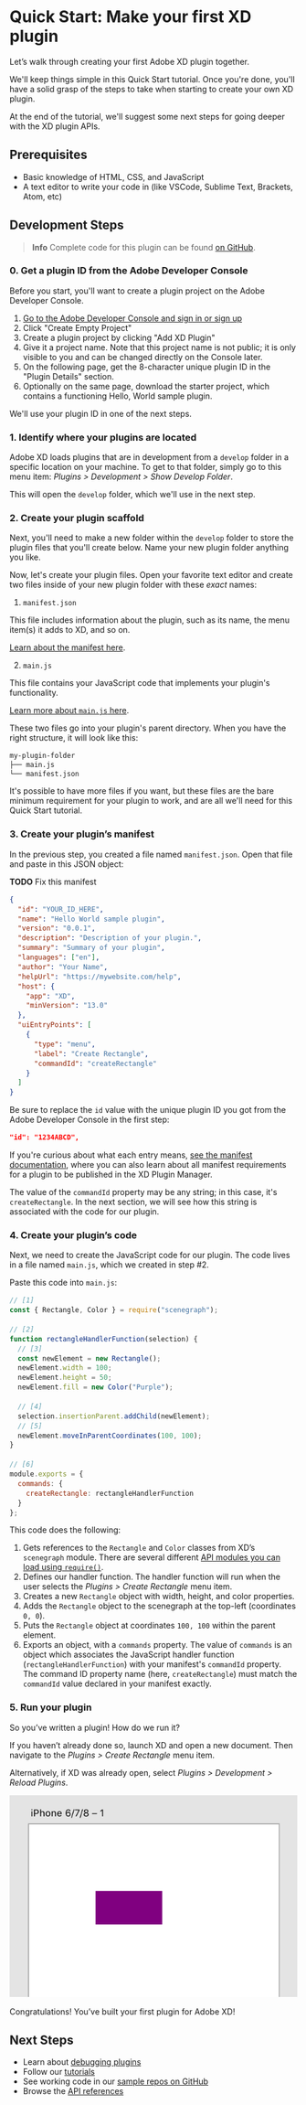 # Quick Start: Make your first XD plugin

Let’s walk through creating your first Adobe XD plugin together.

We'll keep things simple in this Quick Start tutorial. Once you're done, you'll have a solid grasp of the steps to take when starting to create your own XD plugin.

At the end of the tutorial, we'll suggest some next steps for going deeper with the XD plugin APIs.

## Prerequisites

- Basic knowledge of HTML, CSS, and JavaScript
- A text editor to write your code in (like VSCode, Sublime Text, Brackets, Atom, etc)

## Development Steps

> **Info**
> Complete code for this plugin can be found [on GitHub](https://github.com/AdobeXD/Plugin-Samples/tree/master/quick-start).

### 0. Get a plugin ID from the Adobe Developer Console

Before you start, you'll want to create a plugin project on the Adobe Developer Console.

1. [Go to the Adobe Developer Console and sign in or sign up](https://console.adobe.io/projects)
1. Click "Create Empty Project"
1. Create a plugin project by clicking "Add XD Plugin"
1. Give it a project name. Note that this project name is not public; it is only visible to you and can be changed directly on the Console later.
1. On the following page, get the 8-character unique plugin ID in the "Plugin Details" section.
1. Optionally on the same page, download the starter project, which contains a functioning Hello, World sample plugin.

We'll use your plugin ID in one of the next steps.

### 1. Identify where your plugins are located

Adobe XD loads plugins that are in development from a `develop` folder in a specific location on your machine. To get to that folder, simply go to this menu item: _Plugins > Development > Show Develop Folder_.

This will open the `develop` folder, which we'll use in the next step.

### 2. Create your plugin scaffold

Next, you'll need to make a new folder within the `develop` folder to store the plugin files that you'll create below. Name your new plugin folder anything you like.

Now, let's create your plugin files. Open your favorite text editor and create two files inside of your new plugin folder with these _exact_ names:

1.  `manifest.json`

This file includes information about the plugin, such as its name, the menu item(s) it adds to XD, and so on.

[Learn about the manifest here](/guides/uxp-misc/manifest-v4/).

2.  `main.js`

This file contains your JavaScript code that implements your plugin's functionality.

[Learn more about `main.js` here](/reference/structure/handlers/).

These two files go into your plugin's parent directory. When you have the right structure, it will look like this:

```
my-plugin-folder
├── main.js
└── manifest.json
```

It's possible to have more files if you want, but these files are the bare minimum requirement for your plugin to work, and are all we'll need for this Quick Start tutorial.

### 3. Create your plugin’s manifest

In the previous step, you created a file named `manifest.json`. Open that file and paste in this JSON object:

**TODO** Fix this manifest
```json
{
  "id": "YOUR_ID_HERE",
  "name": "Hello World sample plugin",
  "version": "0.0.1",
  "description": "Description of your plugin.",
  "summary": "Summary of your plugin",
  "languages": ["en"],
  "author": "Your Name",
  "helpUrl": "https://mywebsite.com/help",
  "host": {
    "app": "XD",
    "minVersion": "13.0"
  },
  "uiEntryPoints": [
    {
      "type": "menu",
      "label": "Create Rectangle",
      "commandId": "createRectangle"
    }
  ]
}
```

Be sure to replace the `id` value with the unique plugin ID you got from the Adobe Developer Console in the first step:

```json
"id": "1234ABCD",
```

If you're curious about what each entry means, [see the manifest documentation](/reference/structure/manifest/), where you can also learn about all manifest requirements for a plugin to be published in the XD Plugin Manager. 

The value of the `commandId` property may be any string; in this case, it's `createRectangle`. In the next section, we will see how this string is associated with the code for our plugin.

### 4. Create your plugin’s code

Next, we need to create the JavaScript code for our plugin. The code lives in a file named `main.js`, which we created in step #2.

Paste this code into `main.js`:

```js
// [1]
const { Rectangle, Color } = require("scenegraph");

// [2]
function rectangleHandlerFunction(selection) {
  // [3]
  const newElement = new Rectangle();
  newElement.width = 100;
  newElement.height = 50;
  newElement.fill = new Color("Purple");

  // [4]
  selection.insertionParent.addChild(newElement);
  // [5]
  newElement.moveInParentCoordinates(100, 100);
}

// [6]
module.exports = {
  commands: {
    createRectangle: rectangleHandlerFunction
  }
};
```

This code does the following:

1.  Gets references to the `Rectangle` and `Color` classes from XD’s `scenegraph` module. There are several different [API modules you can load using `require()`](/reference/core/apis.html).
2.  Defines our handler function. The handler function will run when the user selects the _Plugins > Create Rectangle_ menu item.
3.  Creates a new `Rectangle` object with width, height, and color properties.
4.  Adds the `Rectangle` object to the scenegraph at the top-left (coordinates `0, 0`).
5.  Puts the `Rectangle` object at coordinates `100, 100` within the parent element.
6.  Exports an object, with a `commands` property. The value of `commands` is an object which associates the JavaScript handler function (`rectangleHandlerFunction`) with your manifest's `commandId` property. The command ID property name (here, `createRectangle`) must match the `commandId` value declared in your manifest exactly.

### 5. Run your plugin

So you’ve written a plugin! How do we run it?

If you haven’t already done so, launch XD and open a new document. Then navigate to the _Plugins > Create Rectangle_ menu item.

Alternatively, if XD was already open, select _Plugins > Development > Reload Plugins_.

![A rectangle on the artboard](../../images/on-canvas.png)

Congratulations! You’ve built your first plugin for Adobe XD!

## Next Steps

- Learn about [debugging plugins](/tutorials/debugging/)
- Follow our [tutorials](/tutorials/)
- See working code in our [sample repos on GitHub](https://github.com/AdobeXD/Plugin-Samples)
- Browse the [API references](/reference/how-to-read/)
